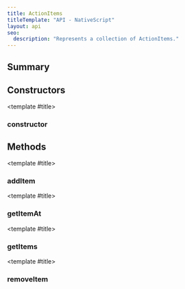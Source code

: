 ```yaml
---
title: ActionItems
titleTemplate: "API - NativeScript"
layout: api
seo:
  description: "Represents a collection of ActionItems."
---
```


<!-- This page is auto generated, do not edit manually. -->
<!-- Run "yarn generate:api-docs" to regenerate -->

<script setup lang="ts">
  import { provide } from "vue";
  import API_DATA from "./ActionItems.data.json";
  
  provide('API_DATA', API_DATA);
</script>

<APIRefHierarchy v-once />

<APIRefComment commentBase64="eyJibG9ja1RhZ3MiOltdLCJtb2RpZmllclRhZ3MiOnt9LCJzdW1tYXJ5IjpbeyJraW5kIjoidGV4dCIsInRleHQiOiJSZXByZXNlbnRzIGEgY29sbGVjdGlvbiBvZiBBY3Rpb25JdGVtcy4ifV19" v-once />

## <Heading ignore>Summary</Heading>

<APIRefSummary v-once />

## Constructors

<div class="">

<APIRef for="3937" v-once>

<template #title>

### constructor

</template>

</APIRef>

</div>

## Methods

<div class="">

<APIRef for="3939" v-once>

<template #title>

### addItem

</template>

</APIRef>

</div>

<div class="">

<APIRef for="3947" v-once>

<template #title>

### getItemAt

</template>

</APIRef>

</div>

<div class="">

<APIRef for="3945" v-once>

<template #title>

### getItems

</template>

</APIRef>

</div>

<div class="">

<APIRef for="3942" v-once>

<template #title>

### removeItem

</template>

</APIRef>

</div>
